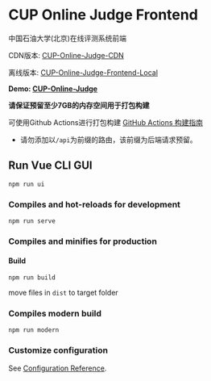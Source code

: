 # CUP Online Judge Frontend

中国石油大学(北京)在线评测系统前端

CDN版本: [CUP-Online-Judge-CDN](https://github.com/ryanlee2014/CUP-Online-Judge-CDN)

离线版本: [CUP-Online-Judge-Frontend-Local](https://github.com/ryanlee2014/CUP-Online-Judge-Frontend-Local)


**Demo: [CUP-Online-Judge](http://oj.cupacm.com)**

**请保证预留至少7GB的内存空间用于打包构建**

可使用Github Actions进行打包构建
[GitHub Actions 构建指南]()

* 请勿添加以`/api`为前缀的路由，该前缀为后端请求预留。


## Run Vue CLI GUI
```
npm run ui
```

### Compiles and hot-reloads for development
```
npm run serve
```

### Compiles and minifies for production
#### Build
```
npm run build
```
move files in `dist` to target folder

### Compiles modern build
```
npm run modern
```

### Customize configuration
See [Configuration Reference](https://cli.vuejs.org/config/).
